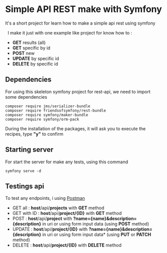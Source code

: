 # Simple API REST make with Symfony
It's a short project for learn how to make a simple api rest using symfony

&nbsp;
I make it just with one example like project for know how to : 
- **GET** results (all)
- **GET** specific by id
- **POST** new
- **UPDATE** by specific id
- **DELETE** by specific id

## Dependencies
For using this skeleton symfony project for rest-api, we need to import some dependencies
```composer
composer require jms/serializer-bundle
composer require friendsofsymfony/rest-bundle
composer require symfony/maker-bundle
composer require symfony/orm-pack
```

During the installation of the packages, it will ask you to execute the recipes, type **"y"** to confirm

## Starting server
For start the server for make any tests, using this command
```composer
symfony serve -d
```

## Testings api
To test any endpoints, i using [Postman](https://www.postman.com/)

- GET all : **host**/api/**projects** with **GET** method
- GET with ID : **host**/api/**project/{ID}** with **GET** method
- POST : **host**/api/**project** with **?name={name}&description={description}** in uri or using form input data (using **POST** method)
- UPDATE : **host**/api/**project/{ID}** with **?name={name}&description={description}** in uri or using form input data* (using **PUT** or **PATCH** method)
- DELETE : **host**/api/**project/{ID}** with **DELETE** method
